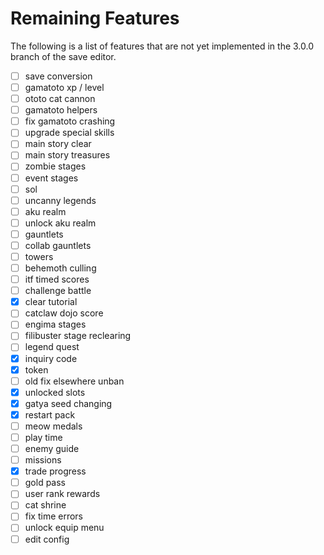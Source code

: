 # Remaining Features

The following is a list of features that are not yet implemented in the 3.0.0
branch of the save editor.

- [ ] save conversion
- [ ] gamatoto xp / level
- [ ] ototo cat cannon
- [ ] gamatoto helpers
- [ ] fix gamatoto crashing
- [ ] upgrade special skills
- [ ] main story clear
- [ ] main story treasures
- [ ] zombie stages
- [ ] event stages
- [ ] sol
- [ ] uncanny legends
- [ ] aku realm
- [ ] unlock aku realm
- [ ] gauntlets
- [ ] collab gauntlets
- [ ] towers
- [ ] behemoth culling
- [ ] itf timed scores
- [ ] challenge battle
- [x] clear tutorial
- [ ] catclaw dojo score
- [ ] engima stages
- [ ] filibuster stage reclearing
- [ ] legend quest
- [x] inquiry code
- [x] token
- [ ] old fix elsewhere unban
- [x] unlocked slots
- [x] gatya seed changing
- [x] restart pack
- [ ] meow medals
- [ ] play time
- [ ] enemy guide
- [ ] missions
- [x] trade progress
- [ ] gold pass
- [ ] user rank rewards
- [ ] cat shrine
- [ ] fix time errors
- [ ] unlock equip menu
- [ ] edit config
